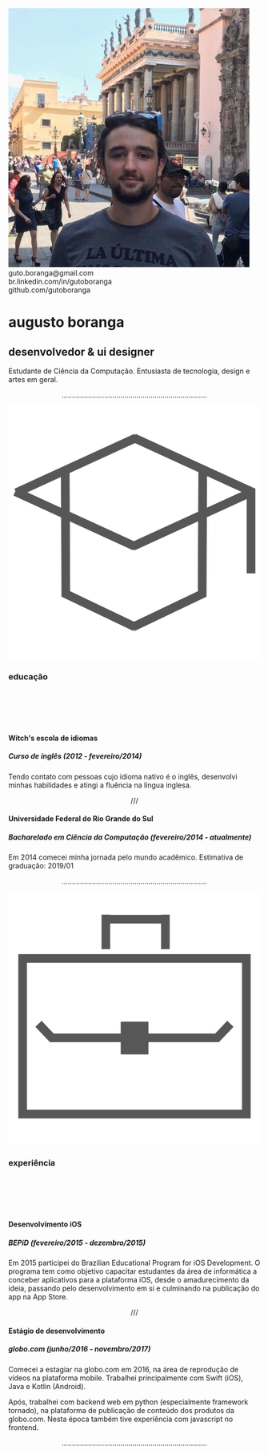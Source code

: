 <div class="header">
  <img src="img/image.jpeg" class="photo">
  <div class="contact">
    guto.boranga@gmail.com<br>
    br.linkedin.com/in/gutoboranga<br>
    github.com/gutoboranga<br>
  </div>
</div>

# augusto boranga
## desenvolvedor & ui designer

Estudante de Ciência da Computação.
Entusiasta de tecnologia, design e artes em geral.

<center><div class="section_divider">........................................................................</div></center>


![](img/education/image.png)
### educação
<br><br><br><br>

<div class="section_data">


#### Witch's escola de idiomas
##### Curso de inglês <b>(2012 - fevereiro/2014)</b>

Tendo contato com pessoas cujo idioma nativo é o inglês, desenvolvi minhas habilidades e atingi a fluência na língua inglesa.

<center><div class="items_divider"> /// </div></center>

#### Universidade Federal do Rio Grande do Sul
##### Bacharelado em Ciência da Computação <b>(fevereiro/2014 - atualmente)</b>

Em 2014 comecei minha jornada pelo mundo acadêmico. Estimativa de graduação: 2019/01
</div>

<center><div class="section_divider">........................................................................</div></center>

![](img/work/image.png)
### experiência
<br><br><br><br>

<div class="section_data">

#### Desenvolvimento iOS
##### BEPiD <b>(fevereiro/2015 - dezembro/2015)</b>

Em 2015 participei do Brazilian Educational Program for iOS Development. O programa tem como objetivo capacitar estudantes da área de informática a conceber aplicativos para a plataforma iOS, desde o amadurecimento da ideia, passando pelo desenvolvimento em si e culminando na publicação do app na App Store.

<center><div class="items_divider"> /// </div></center>

#### Estágio de desenvolvimento
##### globo.com <b>(junho/2016 - novembro/2017)</b>

Comecei a estagiar na globo.com em 2016, na área de reprodução de vídeos na plataforma mobile. Trabalhei principalmente com Swift (iOS), Java e Kotlin (Android).

Após, trabalhei com backend web em python (especialmente framework tornado), na plataforma de publicação de conteúdo dos produtos da globo.com. Nesta época também tive experiência com javascript no frontend.
</div>

<center><div class="section_divider">........................................................................</div></center>

